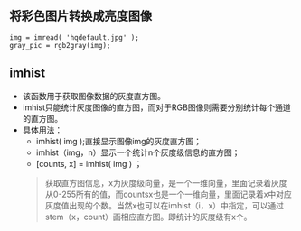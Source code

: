 ## 将彩色图片转换成亮度图像
```
img = imread( 'hqdefault.jpg' );
gray_pic = rgb2gray(img);
```

## imhist
* 该函数用于获取图像数据的灰度直方图。
* imhist只能统计灰度图像的直方图，而对于RGB图像则需要分别统计每个通道的直方图。
* 具体用法： 
    * imhist( img );直接显示图像img的灰度直方图； 
    * imhist（img，n）显示一个统计n个灰度级信息的直方图； 
    * [counts, x] = imhist( img ) ；
    > 获取直方图信息，x为灰度级向量，是一个一维向量，里面记录着灰度从0-255所有的值，而countsx也是一个一维向量，里面记录着x中对应灰度值出现的个数。当然x也可以在imhist（i，x）中指定，可以通过stem（x，count）画相应直方图。即统计的灰度级有x个。
